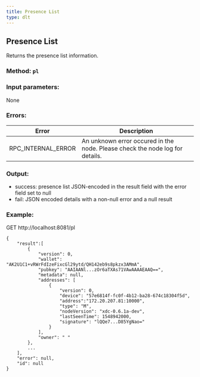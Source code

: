 ```yaml
---
title: Presence List
type: dlt
---
```

## Presence List
Returns the presence list information.
### Method: `pl`
### Input parameters:
None

### Errors:

| Error | Description |
| --- | --- |
| RPC_INTERNAL_ERROR | An unknown error occured in the node. Please check the node log for details. |

### Output:
- success: presence list JSON-encoded in the result field with the error field set to null
- fail: JSON encoded details with a non-null error and a null result

### Example:
GET http://localhost:8081/pl
```
{
	"result":[
		{
			"version": 0,
			"wallet": "AK2U1C1+vRWrFdIzeFixcGl29ytd/QH142eb9s8pkzx3AMmA",
			"pubkey": "AAIAANl...zOr6aTXAs71VAwAAAAEAAQ==",
			"metadata": null,
			"addresses": [
				{
					"version": 0,
					"device": "57e6814f-fc0f-4b12-ba28-674c18304f5d",
					"address":"172.20.207.81:10000",
					"type": "M",
					"nodeVersion": "xdc-0.6.1a-dev",
					"lastSeenTime": 1548942000,
					"signature": "lQQe7...D85YgNao="
				}
			],
			"owner": " "
		},
		...
	],
	"error": null,
	"id": null
}
```